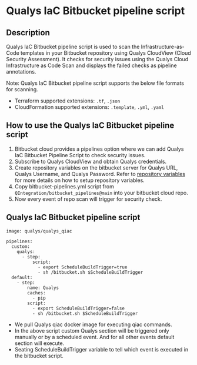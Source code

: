 # Qualys IaC Bitbucket pipeline script

## Description
Qualys IaC Bitbucket pipeline script is used to scan the Infrastructure-as-Code templates in your Bitbucket repository using Qualys CloudView (Cloud Security Assessment). It checks for security issues using the Qualys Cloud Infrastructure as Code Scan and displays the failed checks as pipeline annotations.

Note: Qualys IaC Bitbucket pipeline script supports the below file formats for scanning.
* Terraform supported extensions: `.tf`, `.json`
* CloudFormation supported extensions: `.template`, `.yml`, `.yaml`


## How to use the Qualys IaC Bitbucket pipeline script

1. Bitbucket cloud provides a pipelines option where we can add Qualys IaC Bitbucket Pipeline Script to check security issues.
2. Subscribe to Qualys CloudView and obtain Qualys credentials.
3. Create repository variables on the bitbucket server for Qualys URL, Qualys Username, and Qualys Password.
Refer to [repository variables](https://support.atlassian.com/bitbucket-cloud/docs/variables-and-secrets/#Variablesinpipelines-Repositoryvariables) for more details on how to setup repository variables.
4. Copy bitbucket-pipelines.yml script from `QIntegration/bitbucket_pipelines@main` into your bitbucket cloud repo.
5. Now every event of repo scan will trigger for security check.


## Qualys IaC Bitbucket pipeline script

```
image: qualys/qualys_qiac

pipelines:
  custom: 
    qualys: 
      - step:
          script:
            - export ScheduleBuildTrigger=true
            - sh /bitbucket.sh $ScheduleBuildTrigger
  default:
    - step:
        name: Qualys
        caches:
          - pip
        script:
          - export ScheduleBuildTrigger=false
          - sh /bitbucket.sh $ScheduleBuildTrigger 

```

* We pull Qualys qiac docker image for executing qiac commands.
* In the above script custom Qualys section will be triggered only manually or by a scheduled event. And for all other events default section will execute.
* Seating ScheduleBuildTrigger variable to tell which event is executed in the bitbucket script.
